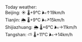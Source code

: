 Today weather:  
Beijing: ☀️   🌡️+9°C 🌬️↑19km/h  
Tianjin: 🌦   🌡️+9°C 🌬️↗15km/h  
Shijiazhuang: 🌦   🌡️+6°C 🌬️→11km/h  
Tangshan: ⛅️  🌡️+11°C 🌬️→14km/h  
